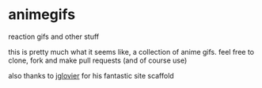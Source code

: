 animegifs
=========

reaction gifs and other stuff

this is pretty much what it seems like, a collection of anime gifs. feel free to clone, fork and make pull requests (and of course use)

also thanks to [jglovier](https://github.com/jglovier) for his fantastic site scaffold
